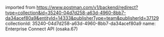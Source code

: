 imported from https://www.postman.com/v1/backend/redirect?type=collection&id=35240-04d7d258-a63d-4960-8bb7-da34acef80a9&entityId=14333&publisherType=team&publisherId=37129
collectionId: 35240-04d7d258-a63d-4960-8bb7-da34acef80a9
name: Enterprise Connect API (osaka.67)